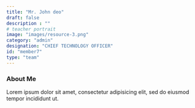 ```yaml
---
title: "Mr. John deo"
draft: false
description : ""
# teacher portrait
image: "images/resource-3.png"
category: "admin"
designation: "CHIEF TECHNOLOGY OFFICER"
id: "member7"
type: "team"
---
```


### About Me

Lorem ipsum dolor sit amet, consectetur adipisicing elit, sed do eiusmod tempor incididunt ut.
